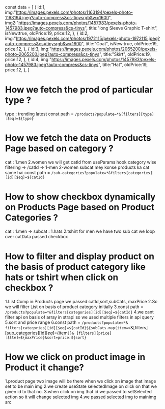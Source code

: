 const data = [
        {
          id:1,
          img:"https://images.pexels.com/photos/1163194/pexels-photo-1163194.jpeg?auto-compress&cs-tinysrgb&w=1600",
          img2:"https://images.pexels.com/photos/1457983/pexels-photo-1457983.jpeg?auto-compress&cs-tinys",
          title:"long Sleeve Graphic T-shirt",
          isNew:true,
          oldPrice:19,
          price:12,
        },
        {
          id:2,
          img:"https://images.pexels.com/photos/1972115/pexels-photo-1972115.jpeg?auto-compress&cs=tinysrgb&w=1600",
          title:"Coat",
          isNew:true,
          oldPrice:19,
          price:12,
        },
        {
          id:3,
          img:"https://images.pexels.com/photos/2065200/pexels-photo-2065200.jpeg?auto-compress&cs-tinys",
          title:"Skirt",
          oldPrice:19,
          price:12,
        },
        {
          id:4,
          img:"https://images.pexels.com/photos/1457983/pexels-photo-1457983.jpeg?auto-compress&cs-tinys",
          title:"Hat",
          oldPrice:19,
          price:12,
        },
]
# How we fetch the prod of  particular  type ? 
type : trending latest
const path = `/products?populate=*&[filters][type][$eq]=${type}`

# How we fetch the data on Products Page based on category ?
cat : 1.men 2.women
we will get catId from useParams hook
category wise filtering -> /catId  -> 1-men 2-women 
subcat mey konse products ka cat same hai
const path =  `/sub-categories?populate=*&filters[categories][id][$eq]=${catId}`

# How to show checkbox dynamically on Products Page based on Product Categories ?
cat : 1.men -> subcat : 1.hats 2.tshirt
for men we have two sub cat 
we loop over catData passed checkbox 

# How to filter and display product on the basis of product category like hats or tshirt when click on checkbox ?
1.List Comp in Products page we passed catId,sort,subCats, maxPrice
2.So we will filter List on basis of product category
initially 
3.const path =  `/products?populate=*&filters[categories][id][$eq]=${catId}`
4.we cant filter api on basis of array in strapi so we used multiple filters in api query
5.sort and price range
6.const path =  `/products?populate=*&
filters[categories][id][$eq]=${catId}${subCats.map(item=>`&[filters][sub_categories][id][$eq]=${item`)}&
[filters][price][$lte]=${maxPrice}&sort=price:${sort}`  


# How we click on product image in Product it change?
1.product page two image will be there when we click on image that image set to be main img
2.we create useState selectedImage on click
on that we given id to that no. 
3.when click on img that id we passed to setSelected action so it will change selected img
4.we passed selected img to mainimg src 


